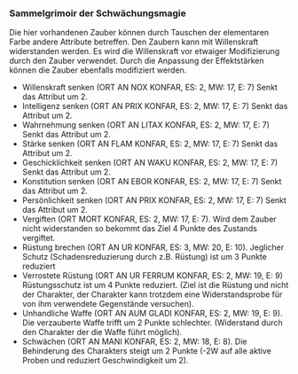### Sammelgrimoir der Schwächungsmagie

Die hier vorhandenen Zauber können durch Tauschen der elementaren Farbe andere Attribute betreffen. Den Zaubern kann
mit Willenskraft widerstanden werden. Es wird die Willenskraft vor etwaiger Modifizierung durch den Zauber verwendet.
Durch die Anpassung der Effektstärken können die Zauber ebenfalls modifiziert werden.

* Willenskraft senken (ORT AN NOX KONFAR, ES: 2, MW: 17, E: 7) Senkt das Attribut um 2.
* Intelligenz senken (ORT AN PRIX KONFAR, ES: 2, MW: 17, E: 7) Senkt das Attribut um 2.
* Wahrnehmung senken (ORT AN LITAX KONFAR, ES: 2, MW: 17, E: 7) Senkt das Attribut um 2.
* Stärke senken (ORT AN FLAM KONFAR, ES: 2, MW: 17, E: 7) Senkt das Attribut um 2.
* Geschicklichkeit senken (ORT AN WAKU KONFAR, ES: 2, MW: 17, E: 7) Senkt das Attribut um 2.
* Konstitution senken (ORT AN EBOR KONFAR, ES: 2, MW: 17, E: 7) Senkt das Attribut um 2.
* Persönlichkeit senken (ORT AN PRIX KONFAR, ES: 2, MW: 17, E: 7) Senkt das Attribut um 2.
* Vergiften (ORT MORT KONFAR, ES: 2, MW: 17, E: 7). Wird dem Zauber nicht widerstanden so bekommt das Ziel 4 Punkte
des Zustands vergiftet.
* Rüstung brechen (ORT AN UR KONFAR, ES: 3, MW: 20, E: 10). Jeglicher Schutz (Schadensreduzierung durch z.B. Rüstung)
ist um 3 Punkte reduziert
* Verrostete Rüstung (ORT AN UR FERRUM KONFAR, ES: 2, MW: 19, E: 9) Rüstungsschutz ist um 4 Punkte reduziert. (Ziel
ist die Rüstung und nicht der Charakter, der Charakter kann trotzdem eine Widerstandsprobe für von ihm verwendete
Gegenstände versuchen).
* Unhandliche Waffe (ORT AN AUM GLADI KONFAR, ES: 2, MW: 19, E: 9). Die verzauberte Waffe trifft um 2 Punkte
schlechter. (Widerstand durch den Charakter der die Waffe führt möglich).
* Schwächen (ORT AN MANI KONFAR, ES: 2, MW: 18, E: 8). Die Behinderung des Charakters steigt um 2 Punkte (-2W auf
alle aktive Proben und reduziert Geschwindigkeit um 2).
